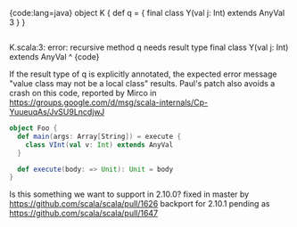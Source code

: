{code:lang=java}
object K {
   def q = {
      final class Y(val j: Int) extends AnyVal
      3
   }
}
```scala

```
K.scala:3: error: recursive method q needs result type
      final class Y(val j: Int) extends AnyVal
                  ^
{code}

If the result type of q is explicitly annotated, the expected error message "value class may not be a local class" results.
Paul's patch also avoids a crash on this code, reported by Mirco in https://groups.google.com/d/msg/scala-internals/Cp-YuueuqAs/JvSU9LncdjwJ

```scala
object Foo {
  def main(args: Array[String]) = execute {
    class VInt(val v: Int) extends AnyVal
  }

  def execute(body: => Unit): Unit = body
} 
```

Is this something we want to support in 2.10.0?
fixed in master by https://github.com/scala/scala/pull/1626
backport for 2.10.1 pending as https://github.com/scala/scala/pull/1647
